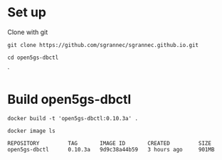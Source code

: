 # Set up

Clone with git

```
git clone https://github.com/sgrannec/sgrannec.github.io.git
```

```
cd open5gs-dbctl
```
`
# Build open5gs-dbctl

```
docker build -t 'open5gs-dbctl:0.10.3a' .
```

```
docker image ls
```

```
REPOSITORY         TAG       IMAGE ID       CREATED         SIZE
open5gs-dbctl      0.10.3a   9d9c38a44b59   3 hours ago     901MB
```

